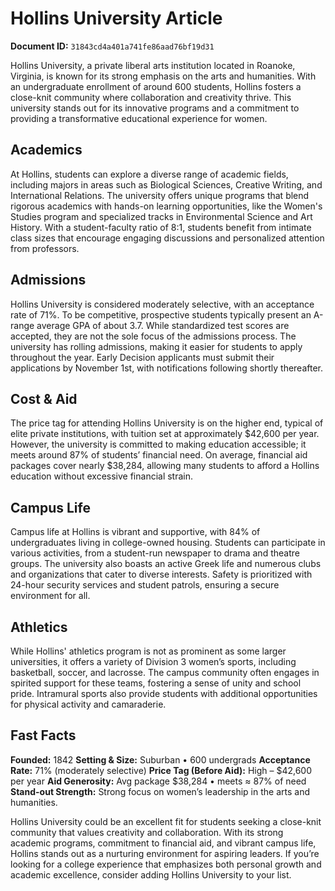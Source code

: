 # Hollins University Article

**Document ID:** `31843cd4a401a741fe86aad76bf19d31`

Hollins University, a private liberal arts institution located in Roanoke, Virginia, is known for its strong emphasis on the arts and humanities. With an undergraduate enrollment of around 600 students, Hollins fosters a close-knit community where collaboration and creativity thrive. This university stands out for its innovative programs and a commitment to providing a transformative educational experience for women.

## Academics
At Hollins, students can explore a diverse range of academic fields, including majors in areas such as Biological Sciences, Creative Writing, and International Relations. The university offers unique programs that blend rigorous academics with hands-on learning opportunities, like the Women's Studies program and specialized tracks in Environmental Science and Art History. With a student-faculty ratio of 8:1, students benefit from intimate class sizes that encourage engaging discussions and personalized attention from professors.

## Admissions
Hollins University is considered moderately selective, with an acceptance rate of 71%. To be competitive, prospective students typically present an A-range average GPA of about 3.7. While standardized test scores are accepted, they are not the sole focus of the admissions process. The university has rolling admissions, making it easier for students to apply throughout the year. Early Decision applicants must submit their applications by November 1st, with notifications following shortly thereafter.

## Cost & Aid
The price tag for attending Hollins University is on the higher end, typical of elite private institutions, with tuition set at approximately $42,600 per year. However, the university is committed to making education accessible; it meets around 87% of students’ financial need. On average, financial aid packages cover nearly $38,284, allowing many students to afford a Hollins education without excessive financial strain.

## Campus Life
Campus life at Hollins is vibrant and supportive, with 84% of undergraduates living in college-owned housing. Students can participate in various activities, from a student-run newspaper to drama and theatre groups. The university also boasts an active Greek life and numerous clubs and organizations that cater to diverse interests. Safety is prioritized with 24-hour security services and student patrols, ensuring a secure environment for all.

## Athletics
While Hollins' athletics program is not as prominent as some larger universities, it offers a variety of Division 3 women’s sports, including basketball, soccer, and lacrosse. The campus community often engages in spirited support for these teams, fostering a sense of unity and school pride. Intramural sports also provide students with additional opportunities for physical activity and camaraderie.

## Fast Facts
**Founded:** 1842
**Setting & Size:** Suburban • 600 undergrads
**Acceptance Rate:** 71% (moderately selective)
**Price Tag (Before Aid):** High – $42,600 per year
**Aid Generosity:** Avg package $38,284 • meets ≈ 87% of need
**Stand-out Strength:** Strong focus on women’s leadership in the arts and humanities.

Hollins University could be an excellent fit for students seeking a close-knit community that values creativity and collaboration. With its strong academic programs, commitment to financial aid, and vibrant campus life, Hollins stands out as a nurturing environment for aspiring leaders. If you’re looking for a college experience that emphasizes both personal growth and academic excellence, consider adding Hollins University to your list.
